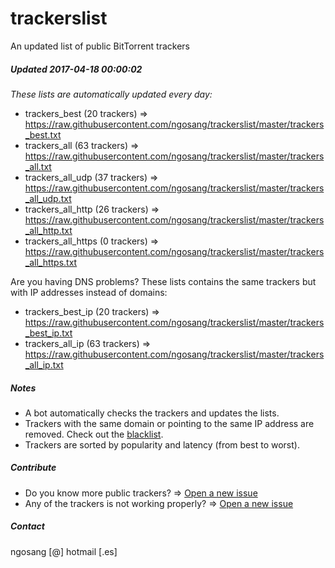 # trackerslist
An updated list of public BitTorrent trackers
##### Updated 2017-04-18 00:00:02
*These lists are automatically updated every day:*

* trackers_best (20 trackers) => https://raw.githubusercontent.com/ngosang/trackerslist/master/trackers_best.txt
* trackers_all (63 trackers) => https://raw.githubusercontent.com/ngosang/trackerslist/master/trackers_all.txt
* trackers_all_udp (37 trackers) => https://raw.githubusercontent.com/ngosang/trackerslist/master/trackers_all_udp.txt
* trackers_all_http (26 trackers) => https://raw.githubusercontent.com/ngosang/trackerslist/master/trackers_all_http.txt
* trackers_all_https (0 trackers) => https://raw.githubusercontent.com/ngosang/trackerslist/master/trackers_all_https.txt

Are you having DNS problems? These lists contains the same trackers but with IP addresses instead of domains:
* trackers_best_ip (20 trackers) => https://raw.githubusercontent.com/ngosang/trackerslist/master/trackers_best_ip.txt
* trackers_all_ip (63 trackers) => https://raw.githubusercontent.com/ngosang/trackerslist/master/trackers_all_ip.txt

##### Notes
* A bot automatically checks the trackers and updates the lists.
* Trackers with the same domain or pointing to the same IP address are removed. Check out the [blacklist](https://raw.githubusercontent.com/ngosang/trackerslist/master/blacklist.txt).
* Trackers are sorted by popularity and latency (from best to worst).

##### Contribute
* Do you know more public trackers? => [Open a new issue](https://github.com/ngosang/trackerslist/issues/new)
* Any of the trackers is not working properly? => [Open a new issue](https://github.com/ngosang/trackerslist/issues/new)

##### Contact
ngosang [@] hotmail [.es]
